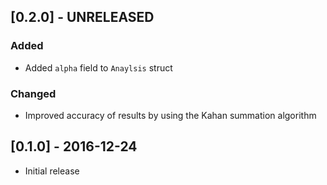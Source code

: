 ## [0.2.0] - UNRELEASED

### Added
- Added `alpha` field to `Anaylsis` struct

### Changed
- Improved accuracy of results by using the Kahan summation algorithm

## [0.1.0] - 2016-12-24
- Initial release
